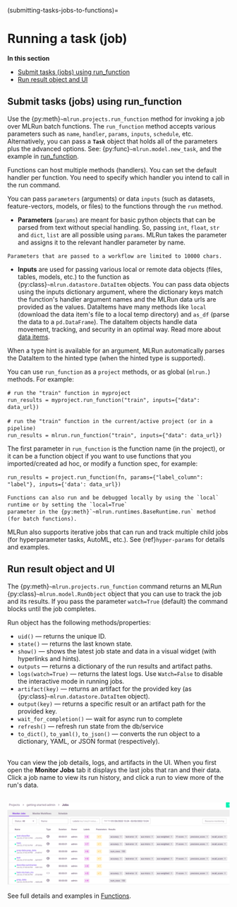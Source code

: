 (submitting-tasks-jobs-to-functions)=
#  Running a task (job)

**In this section**
- [Submit tasks (jobs) using run_function](#run)
- [Run result object and UI](#result)

<a id="run"></a>
## Submit tasks (jobs) using run_function

Use the {py:meth}`~mlrun.projects.run_function` method for invoking a job over MLRun batch functions. 
The `run_function` method accepts various parameters such as `name`, `handler`, `params`, `inputs`, `schedule`, etc. 
Alternatively, you can pass a **`Task`** object that holds all of the 
parameters plus the advanced options. 
See: {py:func}`~mlrun.model.new_task`, and the example in [run_function](../projects/run-build-deploy.html#run-function).

Functions can host multiple methods (handlers). You can set the default handler per function. You
 need to specify which handler you intend to call in the run command. 

You can pass `parameters` (arguments) or data `inputs` (such as datasets, feature-vectors, models, or files) to the functions through the `run` method.

* **Parameters** (`params`) are meant for basic python objects that can be parsed from text without special handling. So, passing `int`, 
`float`, `str` and `dict`, `list` are all possible using `params`. MLRun takes the parameter and assigns it to the relevant handler parameter by name.
```{admonition} Important 
Parameters that are passed to a workflow are limited to 10000 chars.
```
* **Inputs** are used for passing various local or remote data objects (files, tables, models, etc.) to the function as 
{py:class}`~mlrun.datastore.DataItem`  objects. You can pass data objects using the inputs dictionary argument, where the dictionary keys 
match the function's handler argument names and the MLRun data urls are provided as the values. DataItems have many methods like `local`  
(download the data item's file to a local temp directory) and `as_df` (parse the data to a `pd.DataFrame`).  The dataItem objects handle 
data movement, tracking, and security in an optimal way.  Read more about [data items](../store/data-items.html).

When a type hint is available for an argument, MLRun automatically parses the DataItem to the hinted type (when the hinted type is supported).

You can use `run_function` as a `project` methods, or as global (`mlrun.`) methods. For example:

    # run the "train" function in myproject
    run_results = myproject.run_function("train", inputs={"data": data_url})  
    
    # run the "train" function in the current/active project (or in a pipeline)
    run_results = mlrun.run_function("train", inputs={"data": data_url})  
    
The first parameter in `run_function` is the function name (in the project), or it can be a function object if you want to 
use functions that you imported/created ad hoc, or modify a function spec, for example:

    run_results = project.run_function(fn, params={"label_column": "label"}, inputs={'data': data_url})

```{admonition} Run/simulate functions locally: 
Functions can also run and be debugged locally by using the `local` runtime or by setting the `local=True` 
parameter in the {py:meth}`~mlrun.runtimes.BaseRuntime.run` method (for batch functions).
```

MLRun also supports iterative jobs that can run and track multiple child jobs (for hyperparameter tasks, AutoML, etc.). 
See {ref}`hyper-params` for details and examples.

<a id="result"></a>
## Run result object and UI

The {py:meth}`~mlrun.projects.run_function` command returns an MLRun {py:class}`~mlrun.model.RunObject` object that you can use to track the job and its results. 
If you pass the parameter `watch=True` (default) the command blocks until the job completes.

Run object has the following methods/properties:
- `uid()` &mdash; returns the unique ID.
- `state()` &mdash; returns the last known state.
- `show()` &mdash; shows the latest job state and data in a visual widget (with hyperlinks and hints).
- `outputs` &mdash; returns a dictionary of the run results and artifact paths.
- `logs(watch=True)` &mdash; returns the latest logs.
    Use `Watch=False` to disable the interactive mode in running jobs.
- `artifact(key)` &mdash; returns an artifact for the provided key (as {py:class}`~mlrun.datastore.DataItem` object).
- `output(key)` &mdash; returns a specific result or an artifact path for the provided key.
- `wait_for_completion()` &mdash; wait for async run to complete
- `refresh()` &mdash; refresh run state from the db/service
- `to_dict()`, `to_yaml()`, `to_json()` &mdash; converts the run object to a dictionary, YAML, or JSON format (respectively).

<br>You can view the job details, logs, and artifacts in the UI. When you first open the **Monitor 
Jobs** tab it displays the last jobs that ran and their data. Click a job name to view its run history, and click a run to view more of the 
run's data.

<br><img src="../_static/images/project-jobs-train-artifacts-test_set.png" alt="project-jobs-train-artifacts-test_set" width="800"/>

See full details and examples in [Functions](../runtimes/functions.html).